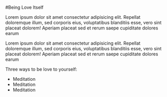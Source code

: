 #Being Love Itself

Lorem ipsum dolor sit amet consectetur adipisicing elit. Repellat
doloremque illum, sed corporis eius, voluptatibus blanditiis esse,
vero sint placeat dolorem! Aperiam placeat sed et rerum saepe
cupiditate dolores earum

Lorem ipsum dolor sit amet consectetur adipisicing elit. Repellat
doloremque illum, sed corporis eius, voluptatibus blanditiis esse,
vero sint placeat dolorem! Aperiam placeat sed et rerum saepe
cupiditate dolores earum


Three ways to be love to yourself:

* Meditation
* Meditation
* Meditation